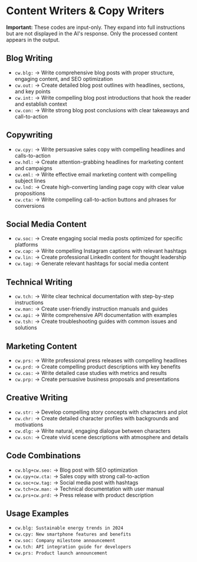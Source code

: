 # Content Writers & Copy Writers

**Important:** These codes are input-only. They expand into full instructions but are not displayed in the AI's response. Only the processed content appears in the output.

## Blog Writing
* `cw.blg:` → Write comprehensive blog posts with proper structure, engaging content, and SEO optimization
* `cw.out:` → Create detailed blog post outlines with headlines, sections, and key points
* `cw.int:` → Write compelling blog post introductions that hook the reader and establish context
* `cw.con:` → Write strong blog post conclusions with clear takeaways and call-to-action

## Copywriting
* `cw.cpy:` → Write persuasive sales copy with compelling headlines and calls-to-action
* `cw.hdl:` → Create attention-grabbing headlines for marketing content and campaigns
* `cw.eml:` → Write effective email marketing content with compelling subject lines
* `cw.lnd:` → Create high-converting landing page copy with clear value propositions
* `cw.cta:` → Write compelling call-to-action buttons and phrases for conversions

## Social Media Content
* `cw.soc:` → Create engaging social media posts optimized for specific platforms
* `cw.cap:` → Write compelling Instagram captions with relevant hashtags
* `cw.lin:` → Create professional LinkedIn content for thought leadership
* `cw.tag:` → Generate relevant hashtags for social media content

## Technical Writing
* `cw.tch:` → Write clear technical documentation with step-by-step instructions
* `cw.man:` → Create user-friendly instruction manuals and guides
* `cw.api:` → Write comprehensive API documentation with examples
* `cw.tsh:` → Create troubleshooting guides with common issues and solutions

## Marketing Content
* `cw.prs:` → Write professional press releases with compelling headlines
* `cw.prd:` → Create compelling product descriptions with key benefits
* `cw.cas:` → Write detailed case studies with metrics and results
* `cw.prp:` → Create persuasive business proposals and presentations

## Creative Writing
* `cw.str:` → Develop compelling story concepts with characters and plot
* `cw.chr:` → Create detailed character profiles with backgrounds and motivations
* `cw.dlg:` → Write natural, engaging dialogue between characters
* `cw.scn:` → Create vivid scene descriptions with atmosphere and details

## Code Combinations
* `cw.blg+cw.seo:` → Blog post with SEO optimization
* `cw.cpy+cw.cta:` → Sales copy with strong call-to-action
* `cw.soc+cw.tag:` → Social media post with hashtags
* `cw.tch+cw.man:` → Technical documentation with user manual
* `cw.prs+cw.prd:` → Press release with product description

## Usage Examples
* `cw.blg: Sustainable energy trends in 2024`
* `cw.cpy: New smartphone features and benefits`
* `cw.soc: Company milestone announcement`
* `cw.tch: API integration guide for developers`
* `cw.prs: Product launch announcement`
